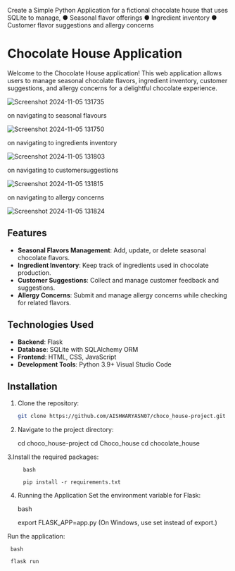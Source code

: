 Create a Simple Python Application for a fictional chocolate house that uses
SQLite to manage,
● Seasonal flavor offerings
● Ingredient inventory
● Customer flavor suggestions and allergy concerns



# Chocolate House Application

Welcome to the Chocolate House application! This web application allows users to manage seasonal chocolate flavors, ingredient inventory, customer suggestions, and allergy concerns for a delightful chocolate experience.

![Screenshot 2024-11-05 131735](https://github.com/user-attachments/assets/0ef26f23-007c-434e-aaea-30767d27ed38)

on navigating to seasonal flavours

![Screenshot 2024-11-05 131750](https://github.com/user-attachments/assets/10bb9f20-26f3-4fd2-b726-0fb0892a3407)

on navigating to ingredients inventory

![Screenshot 2024-11-05 131803](https://github.com/user-attachments/assets/13498954-447d-4cc2-b8fe-0fdbe61c968a)

on navigating to customersuggestions

![Screenshot 2024-11-05 131815](https://github.com/user-attachments/assets/3963c2cc-f787-4562-a4f2-586e5fe144dc)

on navigating to allergy concerns

![Screenshot 2024-11-05 131824](https://github.com/user-attachments/assets/9960ca57-347b-4f19-87f8-bdf7a824c217)

## Features

- **Seasonal Flavors Management**: Add, update, or delete seasonal chocolate flavors.
- **Ingredient Inventory**: Keep track of ingredients used in chocolate production.
- **Customer Suggestions**: Collect and manage customer feedback and suggestions.
- **Allergy Concerns**: Submit and manage allergy concerns while checking for related flavors.


## Technologies Used

- **Backend**: Flask
- **Database**: SQLite with SQLAlchemy ORM
- **Frontend**: HTML, CSS, JavaScript
- **Development Tools**: Python 3.9+ Visual Studio Code



## Installation

1. Clone the repository:

   ```bash
   git clone https://github.com/AISHWARYASN07/choco_house-project.git

2. Navigate to the project directory:

   cd choco_house-project
   cd Choco_house
   cd chocolate_house



3.Install the required packages:

         bash
        
         pip install -r requirements.txt


4. Running the Application
Set the environment variable for Flask:

      bash

      export FLASK_APP=app.py
      (On Windows, use set instead of export.)

Run the application:

     bash

     flask run

     

   
